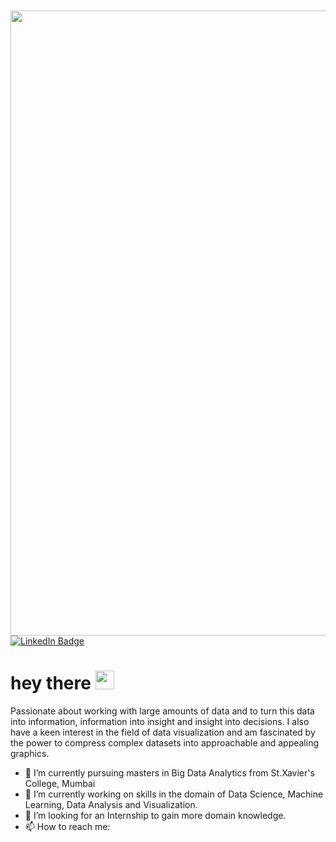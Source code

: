 ### 
<div id="header" align="center">
  <img src="https://user-images.githubusercontent.com/77155721/169866964-92e76f9f-fe14-4266-a635-eb21a5208e1e.png" width="1000"/>
</div>
<div id="badges">
  <a href="https://www.linkedin.com/in/surbhi-thakur11/">
    <img src="https://img.shields.io/badge/LinkedIn-blue?style=for-the-badge&logo=linkedin&logoColor=white" alt="LinkedIn Badge"/>
  </a>
</div>

<h1>
  hey there
  <img src="https://media.giphy.com/media/hvRJCLFzcasrR4ia7z/giphy.gif" width="30px"/>
</h1>

Passionate about working with large amounts of data and to turn this data into information, information into insight and insight into decisions. I also have a keen interest in the field of data visualization and am fascinated by the power to compress complex datasets into approachable and appealing graphics.

- 🔭 I’m currently pursuing masters in Big Data Analytics from St.Xavier's College, Mumbai
- 🌱 I’m currently working on skills in the domain of Data Science, Machine Learning, Data Analysis and Visualization.
- 👯 I’m looking for an Internship to gain more domain knowledge.
- 📫 How to reach me: 


